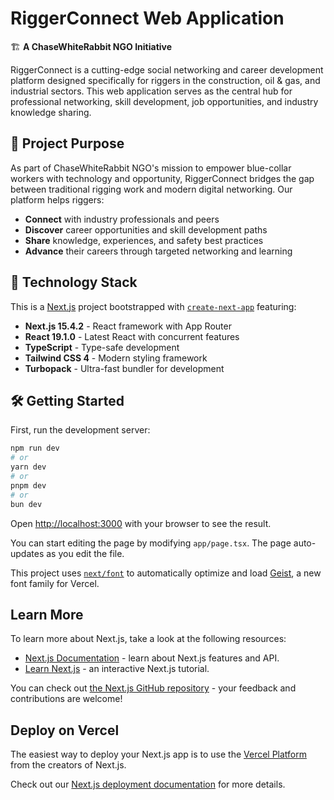 # RiggerConnect Web Application

🏗️ **A ChaseWhiteRabbit NGO Initiative**

RiggerConnect is a cutting-edge social networking and career development platform designed specifically for riggers in the construction, oil & gas, and industrial sectors. This web application serves as the central hub for professional networking, skill development, job opportunities, and industry knowledge sharing.

## 🎯 Project Purpose

As part of ChaseWhiteRabbit NGO's mission to empower blue-collar workers with technology and opportunity, RiggerConnect bridges the gap between traditional rigging work and modern digital networking. Our platform helps riggers:

- **Connect** with industry professionals and peers
- **Discover** career opportunities and skill development paths
- **Share** knowledge, experiences, and safety best practices
- **Advance** their careers through targeted networking and learning

## 🚀 Technology Stack

This is a [Next.js](https://nextjs.org) project bootstrapped with [`create-next-app`](https://nextjs.org/docs/app/api-reference/cli/create-next-app) featuring:

- **Next.js 15.4.2** - React framework with App Router
- **React 19.1.0** - Latest React with concurrent features
- **TypeScript** - Type-safe development
- **Tailwind CSS 4** - Modern styling framework
- **Turbopack** - Ultra-fast bundler for development

## 🛠️ Getting Started

First, run the development server:

```bash
npm run dev
# or
yarn dev
# or
pnpm dev
# or
bun dev
```

Open [http://localhost:3000](http://localhost:3000) with your browser to see the result.

You can start editing the page by modifying `app/page.tsx`. The page auto-updates as you edit the file.

This project uses [`next/font`](https://nextjs.org/docs/app/building-your-application/optimizing/fonts) to automatically optimize and load [Geist](https://vercel.com/font), a new font family for Vercel.

## Learn More

To learn more about Next.js, take a look at the following resources:

- [Next.js Documentation](https://nextjs.org/docs) - learn about Next.js features and API.
- [Learn Next.js](https://nextjs.org/learn) - an interactive Next.js tutorial.

You can check out [the Next.js GitHub repository](https://github.com/vercel/next.js) - your feedback and contributions are welcome!

## Deploy on Vercel

The easiest way to deploy your Next.js app is to use the [Vercel Platform](https://vercel.com/new?utm_medium=default-template&filter=next.js&utm_source=create-next-app&utm_campaign=create-next-app-readme) from the creators of Next.js.

Check out our [Next.js deployment documentation](https://nextjs.org/docs/app/building-your-application/deploying) for more details.
